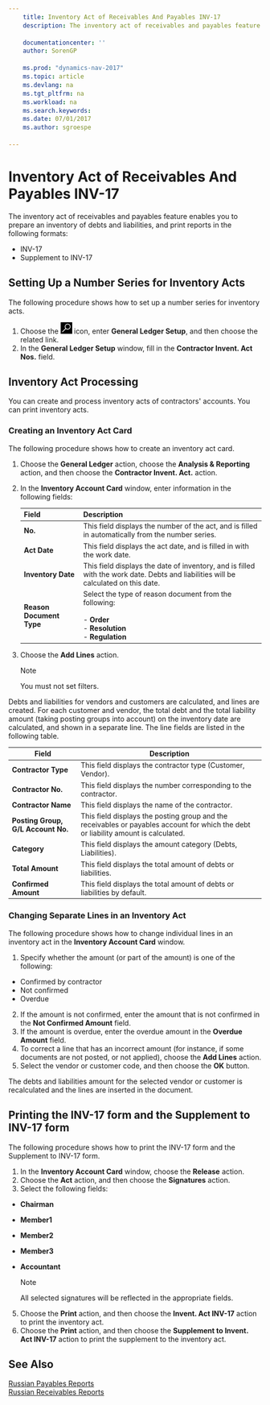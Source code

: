 ```yaml
---
    title: Inventory Act of Receivables And Payables INV-17
    description: The inventory act of receivables and payables feature enables you to prepare an inventory of debts and liabilities, and print reports in the following formats:

    documentationcenter: ''
    author: SorenGP

    ms.prod: "dynamics-nav-2017"
    ms.topic: article
    ms.devlang: na
    ms.tgt_pltfrm: na
    ms.workload: na
    ms.search.keywords:
    ms.date: 07/01/2017
    ms.author: sgroespe

---
```

# Inventory Act of Receivables And Payables INV-17
The inventory act of receivables and payables feature enables you to prepare an inventory of debts and liabilities, and print reports in the following formats:  

- INV-17  
- Supplement to INV-17  

## Setting Up a Number Series for Inventory Acts  
The following procedure shows how to set up a number series for inventory acts.  

1. Choose the ![Search for Page or Report](../../media/ui-search/search_small.png "Search for Page or Report icon") icon, enter **General Ledger Setup**, and then choose the related link.  
2. In the **General Ledger Setup** window, fill in the **Contractor Invent. Act Nos.** field.   

## Inventory Act Processing  
You can create and process inventory acts of contractors' accounts. You can print inventory acts.  

### Creating an Inventory Act Card  
The following procedure shows how to create an inventory act card.  

1.  Choose the **General Ledger** action, choose the **Analysis & Reporting** action, and then choose the **Contractor Invent. Act.** action.
2.  In the **Inventory Account Card** window, enter information in the following fields:  

    |Field|Description|  
    |-----------|-----------------|  
    |**No.**|This field displays the number of the act, and is filled in automatically from the number series.|  
    |**Act Date**|This field displays the act date, and is filled in with the work date.|  
    |**Inventory Date**|This field displays the date of inventory, and is filled with the work date. Debts and liabilities will be calculated on this date.|  
    |**Reason Document Type**|Select the type of reason document from the following:<br /><br /> -   **Order**<br />-   **Resolution**<br />-   **Regulation**|  

3.  Choose the **Add Lines** action.  

    > [!NOTE]  
    >  You must not set filters.  

 Debts and liabilities for vendors and customers are calculated, and lines are created. For each customer and vendor, the total debt and the total liability amount (taking posting groups into account) on the inventory date are calculated, and shown in a separate line. The line fields are listed in the following table.  

|Field|Description|  
|-----------|-----------------|  
|**Contractor Type**|This field displays the contractor type (Customer, Vendor).|  
|**Contractor No.**|This field displays the number corresponding to the contractor.|  
|**Contractor Name**|This field displays the name of the contractor.|  
|**Posting Group, G/L Account No.**|This field displays the posting group and the receivables or payables account for which the debt or liability amount is calculated.|  
|**Category**|This field displays the amount category (Debts, Liabilities).|  
|**Total Amount**|This field displays the total amount of debts or liabilities.|  
|**Confirmed Amount**|This field displays the total amount of debts or liabilities by default.|  

### Changing Separate Lines in an Inventory Act  
 The following procedure shows how to change individual lines in an inventory act in the **Inventory Account Card** window.  

1. Specify whether the amount (or part of the amount) is one of the following:  

- Confirmed by contractor  
- Not confirmed  
- Overdue  

2. If the amount is not confirmed, enter the amount that is not confirmed in the **Not Confirmed Amount** field.
3. If the amount is overdue, enter the overdue amount in the **Overdue Amount** field.  
3. To correct a line that has an incorrect amount (for instance, if some documents are not posted, or not applied), choose the **Add Lines** action.  
5.  Select the vendor or customer code, and then choose the **OK** button.  

The debts and liabilities amount for the selected vendor or customer is recalculated and the lines are inserted in the document.  

## Printing the INV-17 form and the Supplement to INV-17 form  
 The following procedure shows how to print the INV-17 form and the Supplement to INV-17 form.  

1.  In the **Inventory Account Card** window, choose the **Release** action.  
3.  Choose the **Act** action, and then choose the **Signatures** action.  
4.  Select the following fields:  

- **Chairman**  
- **Member1**  
- **Member2**  
- **Member3**  
- **Accountant**  

    > [!NOTE]  
    >  All selected signatures will be reflected in the appropriate fields.  

5.  Choose the **Print** action, and then choose the **Invent. Act INV-17** action to print the inventory act.  
6.  Choose the **Print** action, and then choose the **Supplement to Invent. Act INV-17** action to print the supplement to the inventory act.  

## See Also  
 [Russian Payables Reports](russian-payables-reports.md)   
 [Russian Receivables Reports](russian-receivables-reports.md)
